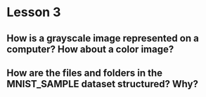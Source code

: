 # Lesson 3


## How is a grayscale image represented on a computer? How about a color image?

## How are the files and folders in the MNIST_SAMPLE dataset structured? Why?
